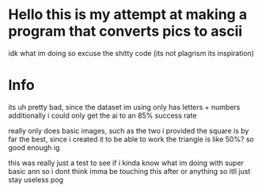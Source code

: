 # Hello this is my attempt at making a program that converts pics to ascii

idk what im doing so excuse the shitty code 
 (its not plagrism its inspiration)


# Info
its uh pretty bad, since the dataset im using only has letters + numbers 
additionally i could only get the ai to an 85% success rate


really only does basic images, such as the two i provided 
the square is by far the best, since i created it to be able to work 
the triangle is like 50%? so good enough ig


this was really just a test to see if i kinda know what im doing with super basic ann so i dont think imma be touching this after or anything 
so itll just stay useless pog
